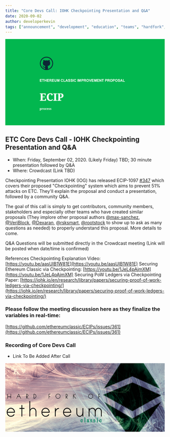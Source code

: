 ```yaml
---
title: "Core Devs Call: IOHK Checkpointing Presentation and Q&A"
date: 2020-09-02
author: developerkevin
tags: ["announcement", "development", "education", "teams", "hardfork", "media"]
---
```


![ETC Core Devs Call - IOHK Checkpointing Presentation and Q&A](./ethereum_classic_ecip_wallpaper.png)

## ETC Core Devs Call - IOHK Checkpointing Presentation and Q&A

* When: Friday, September 02, 2020. (Likely Friday) TBD; 30 minute presentation followed by Q&A
* Where: Crowdcast (Link TBD)

Checkpointing Presentation
IOHK (IOG) has released ECIP-1097 [#347](https://github.com/ethereumclassic/ECIPs/pull/347) which covers their proposed "Checkpointing" system which aims to prevent 51% attacks on ETC. They'll explain the proposal and conduct a presentation, followed by a community Q&A.

The goal of this call is simply to get contributors, community members, stakeholders and especially other teams who have created similar proposals (They implore other proposal authors [@max-sanchez](https://github.com/max-sanchez), [@VeriBlock](https://github.com/VeriBlock), [@Dexaran](https://github.com/Dexaran), [@rsksmart](https://github.com/rsksmart), [@rootstock](https://github.com/rootstock) to show up to ask as many questions as needed) to properly understand this proposal. More details to come.

Q&A
Questions will be submitted directly in the Crowdcast meeting (Link will be posted when date/time is confirmed)

References
Checkpointing Explanation Video: [https://youtu.be/aasUIB1W81E](https://youtu.be/aasUIB1W81E)
Securing Ethereum Classic via Checkpointing: [https://youtu.be/1JeL4pAjmXM](https://youtu.be/1JeL4pAjmXM)
Securing PoW Ledgers via Checkpointing Paper: [https://iohk.io/en/research/library/papers/securing-proof-of-work-ledgers-via-checkpointing/](https://iohk.io/en/research/library/papers/securing-proof-of-work-ledgers-via-checkpointing/)

### Please follow the meeting discussion here as they finalize the variables in real-time:

[https://github.com/ethereumclassic/ECIPs/issues/361](https://github.com/ethereumclassic/ECIPs/issues/361)

### Recording of Core Devs Call

* Link To Be Added After Call

![ETC Core Devs Call - IOHK Checkpointing Presentation and Q&A](./hardfork_etc.png)

